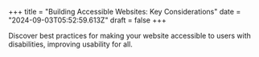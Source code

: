 +++
title = "Building Accessible Websites: Key Considerations"
date = "2024-09-03T05:52:59.613Z"
draft = false
+++

  Discover best practices for making your website accessible to users with disabilities, improving usability for all.
        